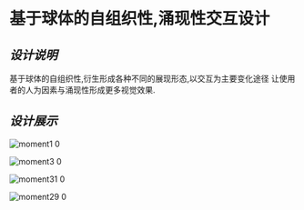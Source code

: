 基于球体的自组织性,涌现性交互设计
==============================
***设计说明***
--------------
基于球体的自组织性,衍生形成各种不同的展现形态,以交互为主要变化途径
让使用者的人为因素与涌现性形成更多视觉效果.

***设计展示***
-------------------

![moment1 0](https://user-images.githubusercontent.com/85673360/141049467-469a1f25-5b45-4a7f-845d-053aaecc73fc.jpg)

![moment3 0](https://user-images.githubusercontent.com/85673360/141049471-621459c0-05b5-4cad-b351-5f3a5157abbd.jpg)

![moment31 0](https://user-images.githubusercontent.com/85673360/141049472-88e8d15a-4cfa-422f-addb-7f06b947e75d.jpg)

![moment29 0](https://user-images.githubusercontent.com/85673360/141049473-a6d8db6b-25b9-4f82-9e1f-be848eee5fec.jpg)

